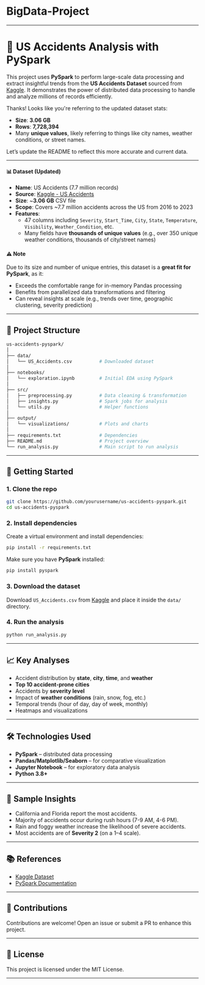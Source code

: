 # BigData-Project
---

# 🚗 US Accidents Analysis with PySpark

This project uses **PySpark** to perform large-scale data processing and extract insightful trends from the **US Accidents Dataset** sourced from [Kaggle](https://www.kaggle.com/datasets/sobhanmoosavi/us-accidents/data). It demonstrates the power of distributed data processing to handle and analyze millions of records efficiently.

Thanks! Looks like you're referring to the updated dataset stats:

- **Size**: **3.06 GB**
- **Rows**: **7,728,394**
- Many **unique values**, likely referring to things like city names, weather conditions, or street names.

Let’s update the README to reflect this more accurate and current data.

---


#### 📊 Dataset (Updated)

- **Name**: US Accidents (7.7 million records)
- **Source**: [Kaggle - US Accidents](https://www.kaggle.com/datasets/sobhanmoosavi/us-accidents/data)
- **Size**: ~**3.06 GB** CSV file
- **Scope**: Covers ~7.7 million accidents across the US from 2016 to 2023
- **Features**: 
  - 47 columns including `Severity`, `Start_Time`, `City`, `State`, `Temperature`, `Visibility`, `Weather_Condition`, etc.
  - Many fields have **thousands of unique values** (e.g., over 350 unique weather conditions, thousands of city/street names)
  
#### ⚠️ Note

Due to its size and number of unique entries, this dataset is a **great fit for PySpark**, as it:
- Exceeds the comfortable range for in-memory Pandas processing
- Benefits from parallelized data transformations and filtering
- Can reveal insights at scale (e.g., trends over time, geographic clustering, severity prediction)

---

## 🔧 Project Structure

```bash
us-accidents-pyspark/
│
├── data/
│   └── US_Accidents.csv          # Downloaded dataset
│
├── notebooks/
│   └── exploration.ipynb         # Initial EDA using PySpark
│
├── src/
│   ├── preprocessing.py          # Data cleaning & transformation
│   ├── insights.py               # Spark jobs for analysis
│   └── utils.py                  # Helper functions
│
├── output/
│   └── visualizations/           # Plots and charts
│
├── requirements.txt              # Dependencies
├── README.md                     # Project overview
└── run_analysis.py               # Main script to run analysis
```

---

## 🚀 Getting Started

### 1. Clone the repo

```bash
git clone https://github.com/yourusername/us-accidents-pyspark.git
cd us-accidents-pyspark
```

### 2. Install dependencies

Create a virtual environment and install dependencies:

```bash
pip install -r requirements.txt
```

Make sure you have **PySpark** installed:

```bash
pip install pyspark
```

### 3. Download the dataset

Download `US_Accidents.csv` from [Kaggle](https://www.kaggle.com/datasets/sobhanmoosavi/us-accidents/data) and place it inside the `data/` directory.

### 4. Run the analysis

```bash
python run_analysis.py
```

---

## 📈 Key Analyses

- Accident distribution by **state**, **city**, **time**, and **weather**
- **Top 10 accident-prone cities**
- Accidents by **severity level**
- Impact of **weather conditions** (rain, snow, fog, etc.)
- Temporal trends (hour of day, day of week, monthly)
- Heatmaps and visualizations

---

## 🛠 Technologies Used

- **PySpark** – distributed data processing
- **Pandas/Matplotlib/Seaborn** – for comparative visualization
- **Jupyter Notebook** – for exploratory data analysis
- **Python 3.8+**

---

## 📌 Sample Insights

- California and Florida report the most accidents.
- Majority of accidents occur during rush hours (7-9 AM, 4-6 PM).
- Rain and foggy weather increase the likelihood of severe accidents.
- Most accidents are of **Severity 2** (on a 1–4 scale).

---

## 📚 References

- [Kaggle Dataset](https://www.kaggle.com/datasets/sobhanmoosavi/us-accidents/data)
- [PySpark Documentation](https://spark.apache.org/docs/latest/api/python/)

---

## 🤝 Contributions

Contributions are welcome! Open an issue or submit a PR to enhance this project.

---

## 📄 License

This project is licensed under the MIT License.

---

